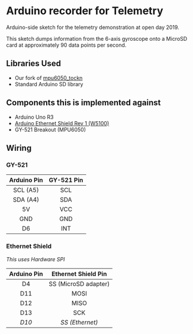 # Arduino recorder for Telemetry
Arduino-side sketch for the telemetry demonstration at open day 2019.

This sketch dumps information from the 6-axis gyroscope onto a MicroSD card at approximately 90 data points per second.

## Libraries Used
- Our fork of [mpu6050_tockn](https://github.com/SwinAero/MPU6050_tockn)
- Standard Arduino SD library

## Components this is implemented against
- Arduino Uno R3
- [Arduino Ethernet Shield Rev 1 (W5100)](https://www.arduino.cc/en/Main/ArduinoEthernetShieldV1)
- GY-521 Breakout (MPU6050)

## Wiring
### GY-521
Arduino Pin | GY-521 Pin
:--:        | :--:
SCL (A5) | SCL
SDA (A4) | SDA
5V | VCC
GND | GND
D6 | INT

### Ethernet Shield
*This uses Hardware SPI*

Arduino Pin | Ethernet Shield Pin
:--:        | :--:
D4 | SS (MicroSD adapter)
D11 | MOSI
D12 | MISO
D13 | SCK
*D10* | *SS (Ethernet)*
